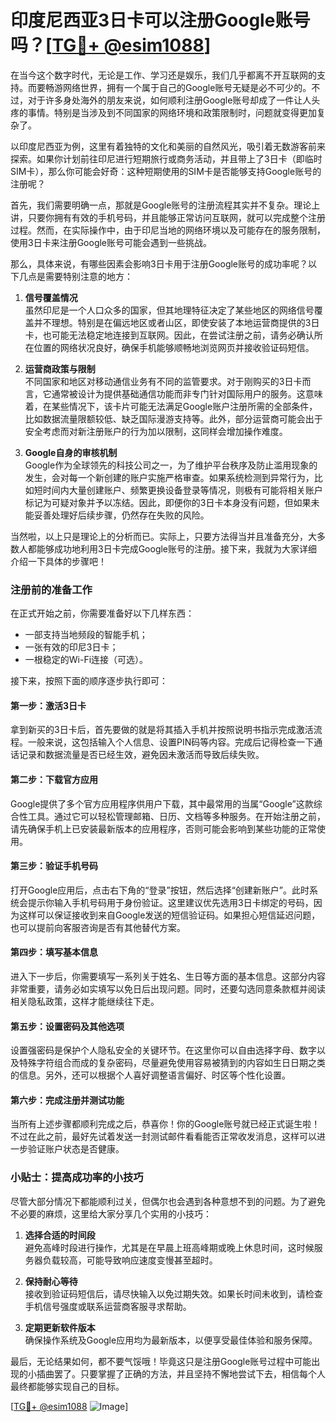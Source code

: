 # 印度尼西亚3日卡可以注册Google账号吗？[[TG💪+ @esim1088](https://t.me/s/esim1088)]

在当今这个数字时代，无论是工作、学习还是娱乐，我们几乎都离不开互联网的支持。而要畅游网络世界，拥有一个属于自己的Google账号无疑是必不可少的。不过，对于许多身处海外的朋友来说，如何顺利注册Google账号却成了一件让人头疼的事情。特别是当涉及到不同国家的网络环境和政策限制时，问题就变得更加复杂了。

以印度尼西亚为例，这里有着独特的文化和美丽的自然风光，吸引着无数游客前来探索。如果你计划前往印尼进行短期旅行或商务活动，并且带上了3日卡（即临时SIM卡），那么你可能会好奇：这种短期使用的SIM卡是否能够支持Google账号的注册呢？

首先，我们需要明确一点，那就是Google账号的注册流程其实并不复杂。理论上讲，只要你拥有有效的手机号码，并且能够正常访问互联网，就可以完成整个注册过程。然而，在实际操作中，由于印尼当地的网络环境以及可能存在的服务限制，使用3日卡来注册Google账号可能会遇到一些挑战。

那么，具体来说，有哪些因素会影响3日卡用于注册Google账号的成功率呢？以下几点是需要特别注意的地方：

1. **信号覆盖情况**  
   虽然印尼是一个人口众多的国家，但其地理特征决定了某些地区的网络信号覆盖并不理想。特别是在偏远地区或者山区，即使安装了本地运营商提供的3日卡，也可能无法稳定地连接到互联网。因此，在尝试注册之前，请务必确认所在位置的网络状况良好，确保手机能够顺畅地浏览网页并接收验证码短信。

2. **运营商政策与限制**  
   不同国家和地区对移动通信业务有不同的监管要求。对于刚购买的3日卡而言，它通常被设计为提供基础通信功能而非专门针对国际用户的服务。这意味着，在某些情况下，该卡片可能无法满足Google账户注册所需的全部条件，比如数据流量限额较低、缺乏国际漫游支持等。此外，部分运营商可能会出于安全考虑而对新注册账户的行为加以限制，这同样会增加操作难度。

3. **Google自身的审核机制**  
   Google作为全球领先的科技公司之一，为了维护平台秩序及防止滥用现象的发生，会对每一个新创建的账户实施严格审查。如果系统检测到异常行为，比如短时间内大量创建账户、频繁更换设备登录等情况，则极有可能将相关账户标记为可疑对象并予以冻结。因此，即便你的3日卡本身没有问题，但如果未能妥善处理好后续步骤，仍然存在失败的风险。

当然啦，以上只是理论上的分析而已。实际上，只要方法得当并且准备充分，大多数人都能够成功地利用3日卡完成Google账号的注册。接下来，我就为大家详细介绍一下具体的步骤吧！

### 注册前的准备工作

在正式开始之前，你需要准备好以下几样东西：
- 一部支持当地频段的智能手机；
- 一张有效的印尼3日卡；
- 一根稳定的Wi-Fi连接（可选）。

接下来，按照下面的顺序逐步执行即可：

#### 第一步：激活3日卡
拿到新买的3日卡后，首先要做的就是将其插入手机并按照说明书指示完成激活流程。一般来说，这包括输入个人信息、设置PIN码等内容。完成后记得检查一下通话记录和数据流量是否已经生效，避免因未激活而导致后续失败。

#### 第二步：下载官方应用
Google提供了多个官方应用程序供用户下载，其中最常用的当属“Google”这款综合性工具。通过它可以轻松管理邮箱、日历、文档等多种服务。在开始注册之前，请先确保手机上已安装最新版本的应用程序，否则可能会影响到某些功能的正常使用。

#### 第三步：验证手机号码
打开Google应用后，点击右下角的“登录”按钮，然后选择“创建新账户”。此时系统会提示你输入手机号码用于身份验证。这里建议优先选用3日卡绑定的号码，因为这样可以保证接收到来自Google发送的短信验证码。如果担心短信延迟问题，也可以提前向客服咨询是否有其他替代方案。

#### 第四步：填写基本信息
进入下一步后，你需要填写一系列关于姓名、生日等方面的基本信息。这部分内容非常重要，请务必如实填写以免日后出现问题。同时，还要勾选同意条款框并阅读相关隐私政策，这样才能继续往下走。

#### 第五步：设置密码及其他选项
设置强密码是保护个人隐私安全的关键环节。在这里你可以自由选择字母、数字以及特殊字符组合而成的复杂密码，尽量避免使用容易被猜到的内容如生日日期之类的信息。另外，还可以根据个人喜好调整语言偏好、时区等个性化设置。

#### 第六步：完成注册并测试功能
当所有上述步骤都顺利完成之后，恭喜你！你的Google账号就已经正式诞生啦！不过在此之前，最好先试着发送一封测试邮件看看能否正常收发消息，这样可以进一步验证账户状态是否健康。

### 小贴士：提高成功率的小技巧

尽管大部分情况下都能顺利过关，但偶尔也会遇到各种意想不到的问题。为了避免不必要的麻烦，这里给大家分享几个实用的小技巧：

1. **选择合适的时间段**  
   避免高峰时段进行操作，尤其是在早晨上班高峰期或晚上休息时间，这时候服务器负载较高，可能导致响应速度变慢甚至超时。

2. **保持耐心等待**  
   接收到验证码短信后，请尽快输入以免过期失效。如果长时间未收到，请检查手机信号强度或联系运营商客服寻求帮助。

3. **定期更新软件版本**  
   确保操作系统及Google应用均为最新版本，以便享受最佳体验和服务保障。

最后，无论结果如何，都不要气馁哦！毕竟这只是注册Google账号过程中可能出现的小插曲罢了。只要掌握了正确的方法，并且坚持不懈地尝试下去，相信每个人最终都能够实现自己的目标。

[[TG💪+ @esim1088](https://t.me/s/esim1088) ![Image](https://i.postimg.cc/4NQfJmqS/Snipaste-2025-05-13-00-14-12.png)]